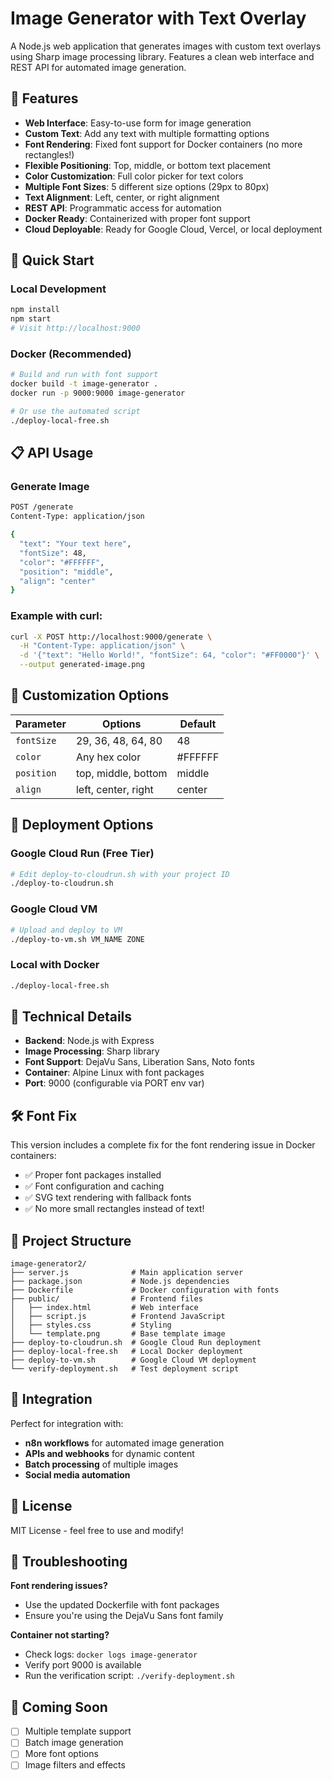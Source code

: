# Image Generator with Text Overlay

A Node.js web application that generates images with custom text overlays using Sharp image processing library. Features a clean web interface and REST API for automated image generation.

## 🌟 Features

- **Web Interface**: Easy-to-use form for image generation
- **Custom Text**: Add any text with multiple formatting options
- **Font Rendering**: Fixed font support for Docker containers (no more rectangles!)
- **Flexible Positioning**: Top, middle, or bottom text placement
- **Color Customization**: Full color picker for text colors
- **Multiple Font Sizes**: 5 different size options (29px to 80px)
- **Text Alignment**: Left, center, or right alignment
- **REST API**: Programmatic access for automation
- **Docker Ready**: Containerized with proper font support
- **Cloud Deployable**: Ready for Google Cloud, Vercel, or local deployment

## 🚀 Quick Start

### Local Development
```bash
npm install
npm start
# Visit http://localhost:9000
```

### Docker (Recommended)
```bash
# Build and run with font support
docker build -t image-generator .
docker run -p 9000:9000 image-generator

# Or use the automated script
./deploy-local-free.sh
```

## 📋 API Usage

### Generate Image
```bash
POST /generate
Content-Type: application/json

{
  "text": "Your text here",
  "fontSize": 48,
  "color": "#FFFFFF",
  "position": "middle",
  "align": "center"
}
```

### Example with curl:
```bash
curl -X POST http://localhost:9000/generate \
  -H "Content-Type: application/json" \
  -d '{"text": "Hello World!", "fontSize": 64, "color": "#FF0000"}' \
  --output generated-image.png
```

## 🎨 Customization Options

| Parameter | Options | Default |
|-----------|---------|---------|
| `fontSize` | 29, 36, 48, 64, 80 | 48 |
| `color` | Any hex color | #FFFFFF |
| `position` | top, middle, bottom | middle |
| `align` | left, center, right | center |

## 🐳 Deployment Options

### Google Cloud Run (Free Tier)
```bash
# Edit deploy-to-cloudrun.sh with your project ID
./deploy-to-cloudrun.sh
```

### Google Cloud VM
```bash
# Upload and deploy to VM
./deploy-to-vm.sh VM_NAME ZONE
```

### Local with Docker
```bash
./deploy-local-free.sh
```

## 🔧 Technical Details

- **Backend**: Node.js with Express
- **Image Processing**: Sharp library
- **Font Support**: DejaVu Sans, Liberation Sans, Noto fonts
- **Container**: Alpine Linux with font packages
- **Port**: 9000 (configurable via PORT env var)

## 🛠️ Font Fix

This version includes a complete fix for the font rendering issue in Docker containers:
- ✅ Proper font packages installed
- ✅ Font configuration and caching
- ✅ SVG text rendering with fallback fonts
- ✅ No more small rectangles instead of text!

## 📁 Project Structure

```
image-generator2/
├── server.js              # Main application server
├── package.json           # Node.js dependencies
├── Dockerfile             # Docker configuration with fonts
├── public/                # Frontend files
│   ├── index.html         # Web interface
│   ├── script.js          # Frontend JavaScript
│   ├── styles.css         # Styling
│   └── template.png       # Base template image
├── deploy-to-cloudrun.sh  # Google Cloud Run deployment
├── deploy-local-free.sh   # Local Docker deployment
├── deploy-to-vm.sh        # Google Cloud VM deployment
└── verify-deployment.sh   # Test deployment script
```

## 🤝 Integration

Perfect for integration with:
- **n8n workflows** for automated image generation
- **APIs and webhooks** for dynamic content
- **Batch processing** of multiple images
- **Social media automation**

## 📝 License

MIT License - feel free to use and modify!

## 🐛 Troubleshooting

**Font rendering issues?**
- Use the updated Dockerfile with font packages
- Ensure you're using the DejaVu Sans font family

**Container not starting?**
- Check logs: `docker logs image-generator`
- Verify port 9000 is available
- Run the verification script: `./verify-deployment.sh`

## 🎯 Coming Soon

- [ ] Multiple template support
- [ ] Batch image generation
- [ ] More font options
- [ ] Image filters and effects
